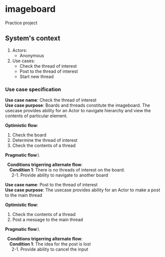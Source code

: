 # imageboard

Practice project


## System's context

1. Actors:
   - Anonymous
1. Use cases:
   - Check the thread of interest
   - Post to the thread of interest
   - Start new thread


### Use case specification

__Use case name__: Check the thread of interest\
__Use case purpose__: Boards and threads constitute the imageboard. The usecase provides ability for an Actor to navigate hierarchy and view the contents of particular element.

__Optimistic flow__:

1. Check the board
1. Determine the thread of interest
1. Check the contents of a thread

__Pragmatic flow__:\

&ensp;__Conditions trigerring alternate flow__:\
&emsp;__Condition 1__: There is no threads of interest on the board.\
&emsp;&ensp;2-1. Provide ability to navigate to another board


__Use case name__: Post to the thread of interest\
__Use case purpose__: The usecase provides ability for an Actor to make a post to the main thread

__Optimistic flow__:

1. Check the contents of a thread
1. Post a message to the main thread

__Pragmatic flow__:\

&ensp;__Conditions trigerring alternate flow__:\
&emsp;__Condition 1__: The idea for the post is lost\
&emsp;&ensp;2-1. Provide ability to cancel the input
